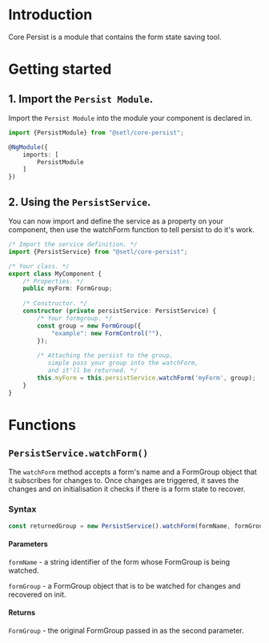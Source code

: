# Introduction
Core Persist is a module that contains the form state saving tool.

# Getting started
## 1. Import the `Persist Module`.

Import the `Persist Module` into the module your component is declared in. 

```typescript
import {PersistModule} from "@setl/core-persist";

@NgModule({
    imports: [
        PersistModule
    ]
})
```

## 2. Using the `PersistService`.

You can now import and define the service as a property on your component, then use the watchForm function to tell persist to do it's work.

```typescript
/* Import the service definition. */
import {PersistService} from "@setl/core-persist";

/* Your class. */
export class MyComponent {
    /* Properties. */
    public myForm: FormGroup;
    
    /* Constructor. */
    constructor (private persistService: PersistService) {
        /* Your formgroup. */
        const group = new FormGroup({
            "example": new FormControl(""),
        });
        
        /* Attaching the persist to the group,
           simple pass your group into the watchForm,
           and it'll be returned. */
        this.myForm = this.persistService.watchForm('myForm', group);
    }
}
```

# Functions

## `PersistService.watchForm()`

The `watchForm` method accepts a form's name and a FormGroup object that it subscribes for changes to. Once changes are triggered, it saves the changes and on initialisation it checks if there is a form state to recover.

### Syntax

```typescript
const returnedGroup = new PersistService().watchForm(formName, formGroup);
```

#### Parameters

`formName` - a string identifier of the form whose FormGroup is being watched.

`formGroup` - a FormGroup object that is to be watched for changes and recovered on init.

#### Returns

`FormGroup` - the original FormGroup passed in as the second parameter.
